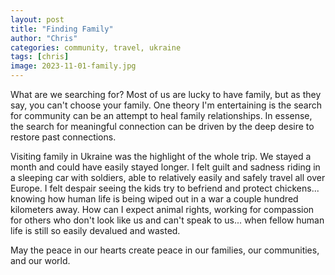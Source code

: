 ```yaml
---
layout: post
title: "Finding Family"
author: "Chris"
categories: community, travel, ukraine
tags: [chris]
image: 2023-11-01-family.jpg
---
```


What are we searching for? Most of us are lucky to have family, but as they say, you can't choose your family. One theory I'm entertaining is the search for community can be an attempt to heal family relationships. In essense, the search for meaningful connection can be driven by the deep desire to restore past connections.

Visiting family in Ukraine was the highlight of the whole trip. We stayed a month and could have easily stayed longer. I felt guilt and sadness riding in a sleeping car with soldiers, able to relatively easily and safely travel all over Europe. I felt despair seeing the kids try to befriend and protect chickens... knowing how human life is being wiped out in a war a couple hundred kilometers away. How can I expect animal rights, working for compassion for others who don't look like us and can't speak to us... when fellow human life is still so easily devalued and wasted.

May the peace in our hearts create peace in our families, our communities, and our world.
